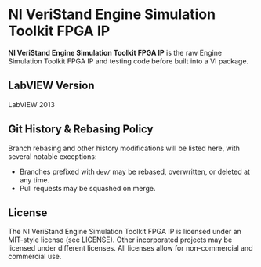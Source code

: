 # NI VeriStand Engine Simulation Toolkit FPGA IP

**NI VeriStand Engine Simulation Toolkit FPGA IP** is the raw Engine Simulation Toolkit FPGA IP and testing code before built into a VI package.

## LabVIEW Version

LabVIEW 2013

## Git History & Rebasing Policy
Branch rebasing and other history modifications will be listed here, with several notable exceptions:
- Branches prefixed with `dev/` may be rebased, overwritten, or deleted at any time.
- Pull requests may be squashed on merge.

## License

The NI VeriStand Engine Simulation Toolkit FPGA IP is licensed under an MIT-style license (see LICENSE). Other incorporated projects may be licensed under different licenses. All licenses allow for non-commercial and commercial use.